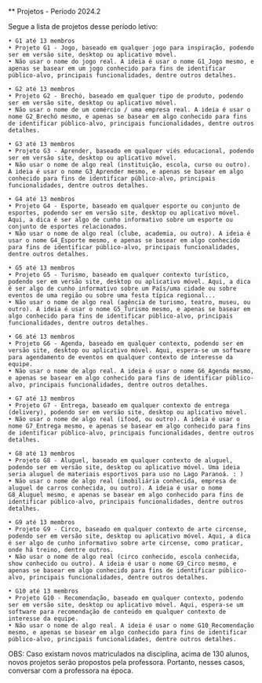 ** Projetos - Período 2024.2

Segue a lista de projetos desse período letivo:

    • G1 até 13 membros
    • Projeto G1 - Jogo, baseado em qualquer jogo para inspiração, podendo ser em versão site, desktop ou aplicativo móvel.
    • Não usar o nome do jogo real. A ideia é usar o nome G1_Jogo mesmo, e apenas se basear em um jogo conhecido para fins de identificar público-alvo, principais funcionalidades, dentre outros detalhes.

    • G2 até 13 membros
    • Projeto G2 - Brechó, baseado em qualquer tipo de produto, podendo ser em versão site, desktop ou aplicativo móvel.
    • Não usar o nome de um comércio / uma empresa real. A ideia é usar o nome G2_Brechó mesmo, e apenas se basear em algo conhecido para fins de identificar público-alvo, principais funcionalidades, dentre outros detalhes.

    • G3 até 13 membros
    • Projeto G3 - Aprender, baseado em qualquer viés educacional, podendo ser em versão site, desktop ou aplicativo móvel.
    • Não usar o nome de algo real (instituição, escola, curso ou outro). A ideia é usar o nome G3_Aprender mesmo, e apenas se basear em algo conhecido para fins de identificar público-alvo, principais funcionalidades, dentre outros detalhes.

    • G4 até 13 membros
    • Projeto G4 - Esporte, baseado em qualquer esporte ou conjunto de esportes, podendo ser em versão site, desktop ou aplicativo móvel. Aqui, a dica é ser algo de cunho informativo sobre um esporte ou conjunto de esportes relacionados.
    • Não usar o nome de algo real (clube, academia, ou outro). A ideia é usar o nome G4_Esporte mesmo, e apenas se basear em algo conhecido para fins de identificar público-alvo, principais funcionalidades, dentre outros detalhes.

    • G5 até 13 membros
    • Projeto G5 - Turismo, baseado em qualquer contexto turístico, podendo ser em versão site, desktop ou aplicativo móvel. Aqui, a dica é ser algo de cunho informativo sobre um País/uma cidade ou sobre eventos de uma região ou sobre uma festa típica regional...
    • Não usar o nome de algo real (agência de turismo, teatro, museu, ou outro). A ideia é usar o nome G5_Turismo mesmo, e apenas se basear em algo conhecido para fins de identificar público-alvo, principais funcionalidades, dentre outros detalhes.

    • G6 até 13 membros
    • Projeto G6 - Agenda, baseado em qualquer contexto, podendo ser em versão site, desktop ou aplicativo móvel. Aqui, espera-se um software para agendamento de eventos em qualquer contexto de interesse da equipe.
    • Não usar o nome de algo real. A ideia é usar o nome G6_Agenda mesmo, e apenas se basear em algo conhecido para fins de identificar público-alvo, principais funcionalidades, dentre outros detalhes.

    • G7 até 13 membros
    • Projeto G7 - Entrega, baseado em qualquer contexto de entrega (delivery), podendo ser em versão site, desktop ou aplicativo móvel.
    • Não usar o nome de algo real (ifood, ou outro). A ideia é usar o nome G7_Entrega mesmo, e apenas se basear em algo conhecido para fins de identificar público-alvo, principais funcionalidades, dentre outros detalhes.

    • G8 até 13 membros
    • Projeto G8 - Aluguel, baseado em qualquer contexto de aluguel, podendo ser em versão site, desktop ou aplicativo móvel. Uma ideia seria aluguel de materiais esportivos para uso no Lago Paranoá. : )
    • Não usar o nome de algo real (imobiliária conhecida, empresa de aluguel de carros conhecida, ou outro). A ideia é usar o nome G8_Aluguel mesmo, e apenas se basear em algo conhecido para fins de identificar público-alvo, principais funcionalidades, dentre outros detalhes.

    • G9 até 13 membros
    • Projeto G9 - Circo, baseado em qualquer contexto de arte circense, podendo ser em versão site, desktop ou aplicativo móvel. Aqui, a dica é ser algo de cunho informativo sobre arte circense, como praticar, onde há treino, dentre outros.
    • Não usar o nome de algo real (circo conhecido, escola conhecida, show conhecido ou outro). A ideia é usar o nome G9_Circo mesmo, e apenas se basear em algo conhecido para fins de identificar público-alvo, principais funcionalidades, dentre outros detalhes.

    • G10 até 13 membros
    • Projeto G10 - Recomendação, baseado em qualquer contexto, podendo ser em versão site, desktop ou aplicativo móvel. Aqui, espera-se um software para recomendação de conteúdo em qualquer contexto de interesse da equipe.
    • Não usar o nome de algo real. A ideia é usar o nome G10_Recomendação mesmo, e apenas se basear em algo conhecido para fins de identificar público-alvo, principais funcionalidades, dentre outros detalhes.

OBS: Caso existam novos matriculados na disciplina, acima de 130 alunos, novos projetos serão propostos pela professora. Portanto, nesses casos, conversar com a professora na época.
